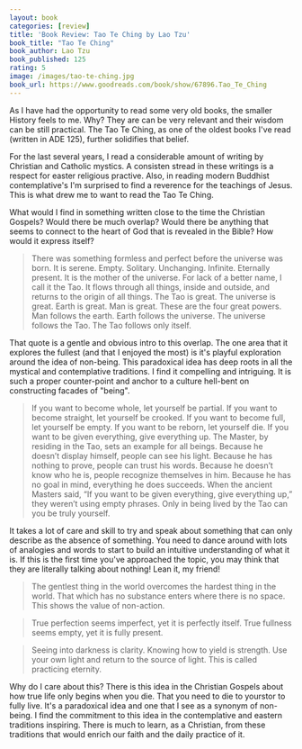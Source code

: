 ```yaml
---
layout: book
categories: [review]
title: 'Book Review: Tao Te Ching by Lao Tzu'
book_title: "Tao Te Ching"
book_author: Lao Tzu
book_published: 125
rating: 5
image: /images/tao-te-ching.jpg
book_url: https://www.goodreads.com/book/show/67896.Tao_Te_Ching
---
```

As I have had the opportunity to read some very old books, the smaller History feels to me. Why? They are can be very relevant and their wisdom can be still practical. The Tao Te Ching, as one of the oldest books I've read (written in ADE 125), further solidifies that belief. 

For the last several years, I read a considerable amount of writing by Christian and Catholic mystics. A consisten stread in these writings is a respect for easter religious practive. Also, in reading modern Buddhist contemplative's I'm surprised to find a reverence for the teachings of Jesus. This is what drew me to want to read the Tao Te Ching. 

What would I find in something written close to the time the Christian Gospels? Would there be much overlap? Would there be anything that seems to connect to the heart of God that is revealed in the Bible? How would it express itself?

> There was something formless and perfect before the universe was born. It is serene. Empty. Solitary. Unchanging. Infinite. Eternally present. It is the mother of the universe. For lack of a better name, I call it the Tao. It flows through all things, inside and outside, and returns to the origin of all things. The Tao is great. The universe is great. Earth is great. Man is great. These are the four great powers. Man follows the earth. Earth follows the universe. The universe follows the Tao. The Tao follows only itself.

That quote is a gentle and obvious intro to this overlap. The one area that it explores the fullest (and that I enjoyed the most) is it's playful exploration around the idea of non-being. This paradoxical idea has deep roots in all the mystical and contemplative traditions. I find it compelling and intriguing. It is such a proper counter-point and anchor to a culture hell-bent on constructing facades of "being".

> If you want to become whole, let yourself be partial. If you want to become straight, let yourself be crooked. If you want to become full, let yourself be empty. If you want to be reborn, let yourself die. If you want to be given everything, give everything up. The Master, by residing in the Tao, sets an example for all beings. Because he doesn’t display himself, people can see his light. Because he has nothing to prove, people can trust his words. Because he doesn’t know who he is, people recognize themselves in him. Because he has no goal in mind, everything he does succeeds. When the ancient Masters said, “If you want to be given everything, give everything up,” they weren’t using empty phrases. Only in being lived by the Tao can you be truly yourself.

It takes a lot of care and skill to try and speak about something that can only describe as the absence of something. You need to dance around with lots of analogies and words to start to build an intuitive understanding of what it is. If this is the first time you've approached the topic, you may think that they are literally talking about nothing! Lean it, my friend!

> The gentlest thing in the world overcomes the hardest thing in the world. That which has no substance enters where there is no space. This shows the value of non-action.

> True perfection seems imperfect, yet it is perfectly itself. True fullness seems empty, yet it is fully present.

> Seeing into darkness is clarity. Knowing how to yield is strength. Use your own light and return to the source of light. This is called practicing eternity.

Why do I care about this? There is this idea in the Christian Gospels about how true life only begins when you die. That you need to die to yourstor to fully live. It's a paradoxical idea and one that I see as a synonym of non-being. I find the commitment to this idea in the contemplative and eastern traditions inspiring. There is much to learn, as a Christian, from these traditions that would enrich our faith and the daily practice of it.  